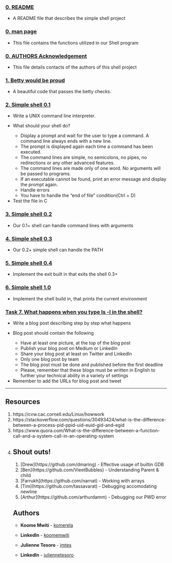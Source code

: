 ### [0. README](./README.md)

* A README file that describes the simple shell project

### [0. man page](./man_1_simple_shell)

* This file contains the functions utilized in our Shell program

### [0. AUTHORS Acknowledgement](./AUTHORS)

* This file details contacts of the authors of this shell project

### [1. Betty would be proud](./simple_shell)

* A beautiful code that passes the betty checks.

### [2. Simple shell 0.1](./simple_shell)

* Write a UNIX command line interpreter.
<ul>
<li>What should your shell do?</li>
<ul>
<li> Display a prompt and wait for the user to type a command. A command line always ends with a new line.</li>
<li> The prompt is displayed again each time a command has been executed.
<li> The command lines are simple, no semicolons, no pipes, no redirections or any other advanced features.</li>
<li> The command lines are made only of one word. No arguments will be passed to programs.</li>
<li> If an executable cannot be found, print an error message and display the prompt again.</li>
<li>Handle errors</li>
<li>You have to handle the “end of file” condition(Ctrl + D)</li>
</ul>
<li>Test the file in C </li>
</ul>

### [3. Simple shell 0.2](./simple_shell)

* Our 0.1+ shell can handle command lines with arguments

### [4. Simple shell 0.3](./simple_shell)

* Our 0.2+ simple shell can handle the PATH

### [5. Simple shell 0.4](./simple_shell)

* Implement the exit built in that exits the shell 0.3+

### [6. Simple shell 1.0](./simple_shell)

* Implement the shell build in, that prints the current environment

### [Task 7. What happens when you type ls -l in the shell?](./simple_shell)

* Write a blog post describing step by step what happens
<ul>
<li>Blog post should contain the following</li>
<ul>
<li>Have at least one picture, at the top of the blog post</li>
<li>Publish your blog post on Medium or LinkedIn</li>
<li>Share your blog post at least on Twitter and LinkedIn</li>
<li> Only one blog post by team</li>
<li> The blog post must be done and published before the first deadline</li>
<li> Please, remember that these blogs must be written in English to further your technical ability in a variety of settings</li>
</ul>
<li>Remember to add the URLs for blog post and tweet</li>
</ul>

---

## Resources
<ol>
<li>https://cvw.cac.cornell.edu/Linux/howwork</li>
<li>https://stackoverflow.com/questions/30493424/what-is-the-difference-between-a-process-pid-ppid-uid-euid-gid-and-egid</li>
<li>https://www.quora.com/What-is-the-difference-between-a-function-call-and-a-system-call-in-an-operating-system</li>
<li>

## Shout outs!
<ol>
<li>[Drew](https://github.com/dmaring) - Effective usage of builtin GDB</li>
<li>[Ben](https://github.com/VieetBubbles) - Understanding Parent & child</li>
<li>[Farrukh](https://github.com/narnat) - Working with arrays</li>
<li>[Tim](https://github.com/tassavarat) - Debugging accomodating newline</li>
<li>[Arthur](https://github.com/arthurdamm) - Debugging our PWD error</li>
</ol>

## Authors
* **Koome Mwiti** - [komerela](https://github.com/komerela)
* **LinkedIn** - [koomemwiti](www.linkedin.com/in/koomemwiti)

* **Julienne Tesoro** - [jmtes](https://github.com/jmtes)
* **LinkedIn** - [juliennetesoro](https://www.linkedin.com/in/julienne-tesoro-72156817a)